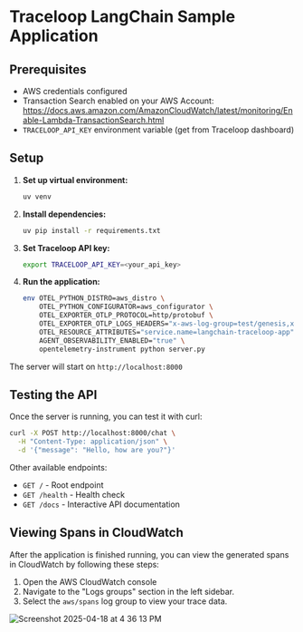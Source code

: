 # Traceloop LangChain Sample Application

## Prerequisites

- AWS credentials configured
- Transaction Search enabled on your AWS Account: https://docs.aws.amazon.com/AmazonCloudWatch/latest/monitoring/Enable-Lambda-TransactionSearch.html
- `TRACELOOP_API_KEY` environment variable (get from Traceloop dashboard)

## Setup

1. **Set up virtual environment:**
   ```bash
   uv venv
   ```

2. **Install dependencies:**
   ```bash
   uv pip install -r requirements.txt
   ```

3. **Set Traceloop API key:**
   ```bash
   export TRACELOOP_API_KEY=<your_api_key>
   ```

4. **Run the application:**
   ```bash
   env OTEL_PYTHON_DISTRO=aws_distro \
       OTEL_PYTHON_CONFIGURATOR=aws_configurator \
       OTEL_EXPORTER_OTLP_PROTOCOL=http/protobuf \
       OTEL_EXPORTER_OTLP_LOGS_HEADERS="x-aws-log-group=test/genesis,x-aws-log-stream=default,x-aws-metric-namespace=genesis" \
       OTEL_RESOURCE_ATTRIBUTES="service.name=langchain-traceloop-app" \
       AGENT_OBSERVABILITY_ENABLED="true" \
       opentelemetry-instrument python server.py
   ```

The server will start on `http://localhost:8000`

## Testing the API

Once the server is running, you can test it with curl:

```bash
curl -X POST http://localhost:8000/chat \
  -H "Content-Type: application/json" \
  -d '{"message": "Hello, how are you?"}'
```

Other available endpoints:
- `GET /` - Root endpoint
- `GET /health` - Health check
- `GET /docs` - Interactive API documentation

## Viewing Spans in CloudWatch

After the application is finished running, you can view the generated spans in CloudWatch by following these steps:
1. Open the AWS CloudWatch console
2. Navigate to the "Logs groups" section in the left sidebar.
3. Select the `aws/spans` log group to view your trace data.

![Screenshot 2025-04-18 at 4 36 13 PM](https://github.com/user-attachments/assets/c78a484e-1d10-42c9-8fde-bd34513fe2e3)